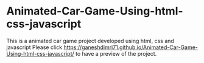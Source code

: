 # Animated-Car-Game-Using-html-css-javascript
This is a animated car game project developed using html, css and javascript
Please click https://ganeshdimri71.github.io/Animated-Car-Game-Using-html-css-javascript/ to have a preview of the project.
